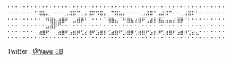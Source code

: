 <!-- ![Header](https://raw.githubusercontent.com/yavu/yavu/main/header.png) -->
<!--
![Header](https://raw.githubusercontent.com/yavu/yavu/main/header_2.png)

　　　　　　　　 🟦  
　　　　　　　　 🟦  
🟦🟦🟦🟦🟦🟦🟦🟦　　|  
🟦⬛⬛⬛⬛⬛⬛🟦　　|　　Hi I'm Yavu.  
🟦⬛🟦⬛⬛🟦⬛🟦　　|　　I develop Minecraft Datapacks  
🟦⬛🟦⬛⬛🟦⬛🟦　＜　　 in my spare time.  
🟦⬛⬛⬛⬛⬛⬛🟦　　|　　Twitter : [@Yavu_8B](https://twitter.com/Yavu_8B)  
🟦🟦🟦🟦🟦🟦🟦🟦　　|  



-->
```
⠂⠂⠂⠂⠂⠂⠂⠂⠂⠂⠂⠂⠂⠂⠂⠂⠂⠂⠂⠂⠂⠂⠂⠂⠂⠂⠂⠂⠂⠂⠂⠂⠂⠂⠂⠂⠂⠂⠂⠂⠂⠂⠂⠂⠂⠂⠂⠂⠂⠂⠂⠂⠂⠂⠂⠂⠂  
⠂⠂⠂⠂⠂⠂⠂⠙⢿⣷⣄⠂⠂⠂⠂⣠⣾⡿⠋⢀⣴⣿⠟⠻⣿⣦⡀⠙⢿⣷⣄⠂⠂⠂⠂⣠⣾⡿⠋⣠⣾⡿⠋⠂⠂⢀⣴⣿⠟⠁⠂⠂⠂⠂⠂⠂⠂  
⠂⠂⠂⠂⠂⠂⠂⠂⠂⠈⠻⣿⣦⣴⣿⠟⠁⣠⣾⡿⠋⠁⠂⠂⠂⠙⢿⣷⣄⠈⠻⣿⣦⣴⣿⠟⢁⣴⣿⣿⣥⣤⣤⣴⣿⡿⠋⠂⠂⠂⠂⠂⠂⠂⠂⠂⠂  
⠂⠂⠂⠂⠂⠂⠂⠂⠂⠂⣠⣾⡿⠋⠂⠂⠂⠂⠂⠂⠂⠂⠂⠂⠂⠂⠂⠂⠂⠂⠂⠂⠂⠂⠂⠂⠂⠂⠂⠂⠂⠂⠂⠂⠂⠂⠂⠂⠂⠂⠂⠂⠂⠂⠂⠂⠂
⠂⠂⠂⠂⠂⠂⠂⢀⣴⣿⠟⠁⢀⣴⣿⠟⣡⣾⡿⢋⣴⣿⠟⣡⣾⡿⢋⣴⣿⠟⣡⣾⡿⢋⣴⣿⠟⣡⣾⡿⢋⣴⣿⠟⣡⣾⡿⢋⣴⣄⠂⠂⠂⠂⠂⠂⠂ 
⠂⠂⠂⠂⠂⠂⠂⠂⠂⠂⠂⠂⠂⠂⠂⠂⠂⠂⠂⠂⠂⠂⠂⠂⠂⠂⠂⠂⠂⠂⠂⠂⠂⠂⠂⠂⠂⠂⠂⠂⠂⠂⠂⠂⠂⠂⠂⠂⠂⠂⠂⠂⠂⠂⠂⠂⠂
```
  
Twitter : [@Yavu_8B](https://twitter.com/Yavu_8B)

















